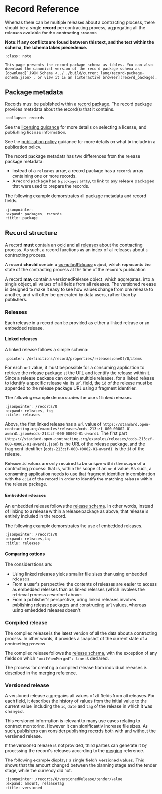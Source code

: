 # Record Reference

Whereas there can be multiple releases about a contracting process, there should be a single **record** per contracting process, aggregating all the releases available for the contracting process.

**Note: If any conflicts are found between this text, and the text within the schema, the schema takes precedence.**

```{admonition} Browsing the schema
:class: note

This page presents the record package schema as tables. You can also download the canonical version of the record package schema as {download}`JSON Schema <../../build/current_lang/record-package-schema.json>`, or view it in an [interactive browser](record_package).
```

## Package metadata

Records must be published within a [record package](record_package). The record package provides metadata about the record(s) that it contains.

```{jsonschema} ../../build/current_lang/record-package-schema.json
:collapse: records
```

See the [licensing guidance](../guidance/publish.md#license-your-data) for more details on selecting a license, and publishing license information.

See the [publication policy](../guidance/publish.md#finalize-your-publication-policy) guidance for more details on what to include in a publication policy.

The record package metadata has two differences from the release package metadata:

* Instead of a `releases` array, a record package has a `records` array containing one or more records.
* A record package has a `packages` array, to link to any release packages that were used to prepare the records.

The following example demonstrates all package metadata and record fields.

```{jsoninclude} ../examples/merging/versioned.json
:jsonpointer:
:expand: packages, records
:title: package
```

## Record structure

A record **must** contain an [ocid](identifiers.md#contracting-process-identifier-ocid) and all [releases](#releases) about the contracting process. As such, a record functions as an index of all releases about a contracting process.

A record **should** contain a [compiledRelease](#compiled-release) object, which represents the state of the contracting process at the time of the record's publication.

A record **may** contain a [versionedRelease](#versioned-release) object, which aggregates, into a single object, all values of all fields from all releases. The versioned release is designed to make it easy to see how values change from one release to another, and will often be generated by data users, rather than by publishers.

### Releases

Each release in a record can be provided as either a linked release or an embedded release.

#### Linked releases

A linked release follows a simple schema:

```{jsonschema} ../../build/current_lang/record-package-schema.json
:pointer: /definitions/record/properties/releases/oneOf/0/items
```

For each `url` value, it must be possible for a consuming application to retrieve the release package at the URL and identify the release within it. Since a release package can contain multiple releases, for a linked release to identify a specific release via its `url` field, the `id` of the release must be appended to the release package URL using a fragment identifier.

The following example demonstrates the use of linked releases.

```{jsoninclude} ../examples/merging/versioned.json
:jsonpointer: /records/0
:expand: releases, tag
:title: releases
```

Above, the first linked release has a `url` value of `https://standard.open-contracting.org/examples/releases/ocds-213czf-000-00002-01-award1.json#ocds-213czf-000-00002-01-award1`. The first part (`https://standard.open-contracting.org/examples/releases/ocds-213czf-000-00002-01-award1.json`) is the URL of the release package, and the fragment identifier (`ocds-213czf-000-00002-01-award1`) is the `id` of the release.

Release `id` values are only required to be unique within the scope of a contracting process: that is, within the scope of an `ocid` value. As such, a consuming application needs to use that fragment identifier in combination with the `ocid` of the record in order to identify the matching release within the release package.

#### Embedded releases

An embedded release follows the [release schema](reference). In other words, instead of linking to a release within a release package as above, that release is entirely included in the record.

The following example demonstrates the use of embedded releases.

```{jsoninclude} ../examples/record-embedded-releases.json
:jsonpointer: /records/0
:expand: releases,tag
:title: releases
```

#### Comparing options

The considerations are:

* Using linked releases yields smaller file sizes than using embedded releases.
* From a user's perspective, the contents of releases are easier to access as embedded releases than as linked releases (which involves the retrieval process described above).
* From a publisher's perspective, using linked releases involves publishing release packages and constructing `url` values, whereas using embedded releases doesn't.

### Compiled release

The compiled release is the latest version of all the data about a contracting process. In other words, it provides a snapshot of the current state of a contracting process.

The compiled release follows the [release schema](reference), with the exception of any fields on which `"omitWhenMerged": true` is declared.

The process for creating a compiled release from individual releases is described in the [merging](merging) reference.

### Versioned release

A versioned release aggregates all values of all fields from all releases. For each field, it describes the history of values from the initial value to the current value, including the `id`, `date` and `tag` of the release in which it was changed.

This versioned information is relevant to many use cases relating to contract monitoring. However, it can significantly increase file sizes. As such, publishers can consider publishing records both with and without the versioned release.

If the versioned release is not provided, third parties can generate it by processing the record's releases according to the [merging](merging) reference.

The following example displays a single field's [versioned values](merging.md#versioned-values). This shows that the amount changed between the planning stage and the tender stage, while the currency did not.

```{jsoninclude} ../examples/merging/versioned.json
:jsonpointer: /records/0/versionedRelease/tender/value
:expand: amount, releaseTag
:title: versioned
```
